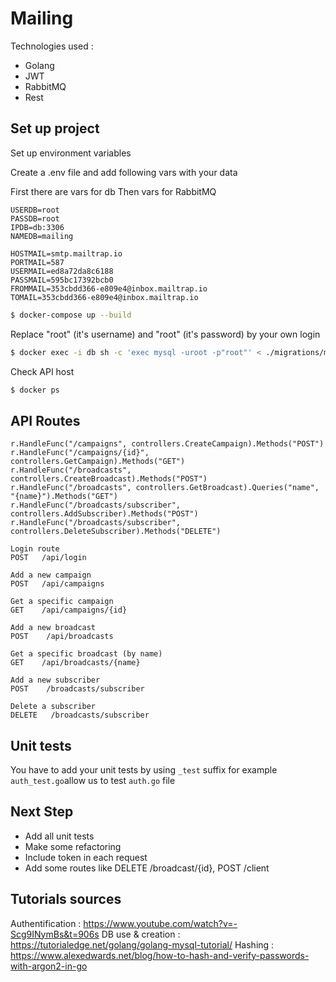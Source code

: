 # Mailing

Technologies used :
- Golang
- JWT
- RabbitMQ
- Rest

## Set up project
Set up environment variables

Create a .env file and add following vars with your data

First there are vars for db
Then vars for RabbitMQ

```
USERDB=root
PASSDB=root
IPDB=db:3306
NAMEDB=mailing

HOSTMAIL=smtp.mailtrap.io
PORTMAIL=587
USERMAIL=ed8a72da8c6188
PASSMAIL=595bc17392bcb0
FROMMAIL=353cbdd366-e809e4@inbox.mailtrap.io
TOMAIL=353cbdd366-e809e4@inbox.mailtrap.io
```

```sh
$ docker-compose up --build
```

Replace "root" (it's username) and "root" (it's password) by your own login

```sh
$ docker exec -i db sh -c 'exec mysql -uroot -p"root"' < ./migrations/mailing.sql
```

Check API host
```sh
$ docker ps
```


## API Routes


	r.HandleFunc("/campaigns", controllers.CreateCampaign).Methods("POST")
	r.HandleFunc("/campaigns/{id}", controllers.GetCampaign).Methods("GET")
	r.HandleFunc("/broadcasts", controllers.CreateBroadcast).Methods("POST")
	r.HandleFunc("/broadcasts", controllers.GetBroadcast).Queries("name", "{name}").Methods("GET")
	r.HandleFunc("/broadcasts/subscriber", controllers.AddSubscriber).Methods("POST")
	r.HandleFunc("/broadcasts/subscriber", controllers.DeleteSubscriber).Methods("DELETE")

```
Login route
POST   /api/login
```

```
Add a new campaign
POST   /api/campaigns
```

```
Get a specific campaign
GET    /api/campaigns/{id}
```

```
Add a new broadcast
POST    /api/broadcasts              
```

```
Get a specific broadcast (by name)
GET    /api/broadcasts/{name}
```

```http
Add a new subscriber
POST    /broadcasts/subscriber       
```

```http
Delete a subscriber
DELETE   /broadcasts/subscriber        
```

## Unit tests
You have to add your unit tests by using `_test` suffix for example `auth_test.go`allow us to test `auth.go` file

## Next Step
- Add all unit tests
- Make some refactoring
- Include token in each request
- Add some routes like DELETE /broadcast/{id}, POST /client

## Tutorials sources

Authentification : https://www.youtube.com/watch?v=-Scg9INymBs&t=906s
DB use & creation : https://tutorialedge.net/golang/golang-mysql-tutorial/
Hashing : https://www.alexedwards.net/blog/how-to-hash-and-verify-passwords-with-argon2-in-go

